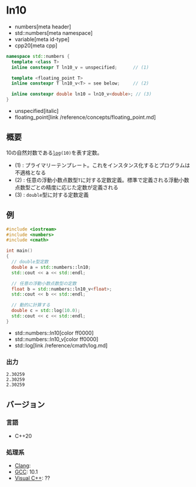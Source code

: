# ln10
* numbers[meta header]
* std::numbers[meta namespace]
* variable[meta id-type]
* cpp20[meta cpp]

```cpp
namespace std::numbers {
  template <class T>
  inline constexpr T ln10_v = unspecified;      // (1)

  template <floating_point T>
  inline constexpr T ln10_v<T> = see below;     // (2)

  inline constexpr double ln10 = ln10_v<double>; // (3)
}
```
* unspecified[italic]
* floating_point[link /reference/concepts/floating_point.md]

## 概要
10の自然対数である[`log`](/reference/cmath/log.md)`(10)`を表す定数。

- (1) : プライマリーテンプレート。これをインスタンス化するとプログラムは不適格となる
- (2) : 任意の浮動小数点数型`T`に対する定数定義。標準で定義される浮動小数点数型ごとの精度に応じた定数が定義される
- (3) : `double`型に対する定数定義


## 例
```cpp example
#include <iostream>
#include <numbers>
#include <cmath>

int main()
{
  // double型定数
  double a = std::numbers::ln10;
  std::cout << a << std::endl;

  // 任意の浮動小数点数型の定数
  float b = std::numbers::ln10_v<float>;
  std::cout << b << std::endl;

  // 動的に計算する
  double c = std::log(10.0);
  std::cout << c << std::endl;
}
```
* std::numbers::ln10[color ff0000]
* std::numbers::ln10_v[color ff0000]
* std::log[link /reference/cmath/log.md]

### 出力
```
2.30259
2.30259
2.30259
```

## バージョン
### 言語
- C++20

### 処理系
- [Clang](/implementation.md#clang):
- [GCC](/implementation.md#gcc): 10.1
- [Visual C++](/implementation.md#visual_cpp): ??
